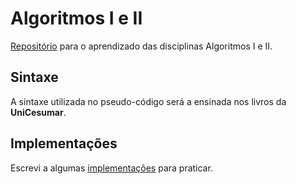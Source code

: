 # Algoritmos I e II

[Repositório](https://github.com/0xDanilo/Algoritmos/tree/master/Codigo) para o aprendizado das disciplinas Algoritmos I e II. 

## Sintaxe

A sintaxe utilizada no pseudo-código será a ensinada nos livros da **UniCesumar**.

## Implementações

Escrevi a algumas [implementações](https://github.com/0xDanilo/Algoritimos/tree/master/Implementa%C3%A7%C3%B5es) para praticar. 

